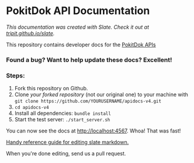 PokitDok API Documentation
==========================

*This documentation was created with Slate. Check it out at [tripit.github.io/slate](http://tripit.github.io/slate).*

This repository contains developer docs for the [PokitDok APIs](https://platform.pokitdok.com)

### Found a bug? Want to help update these docs? Excellent!

### Steps: ###

 1. Fork this repository on Github.
 2. Clone *your forked repository* (not our original one) to your machine with `git clone https://github.com/YOURUSERNAME/apidocs-v4.git`
 3. `cd apidocs-v4`
 4. Install all dependencies: `bundle install`
 5. Start the test server: `./start_server.sh`

You can now see the docs at <http://localhost:4567>. Whoa! That was fast!

[Handy reference guide for editing slate markdown.](https://github.com/tripit/slate/wiki/Markdown-Syntax)

When you're done editing, send us a pull request.
